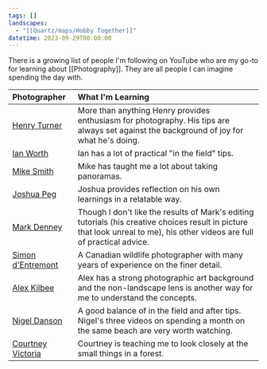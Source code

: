 ```yaml
---
tags: []
landscapes:
  - "[[Quartz/maps/Hobby Together]]"
datetime: 2023-09-29T00:00:00
---
```

There is a growing list of people I'm following on YouTube who are my go-to for learning about [[Photography]]. They are all people I can imagine spending the day with.

| Photographer | What I'm Learning |
| :--- | :--- |
| [Henry Turner](https://www.youtube.com/@HenryTurnerphoto) | More than anything Henry provides enthusiasm for photography. His tips are always set against the background of joy for what he's doing. |
| [Ian Worth](https://www.youtube.com/@ian_worth) | Ian has a lot of practical "in the field" tips. |
| [Mike Smith](https://www.youtube.com/@mikesphotography) | Mike has taught me a lot about taking panoramas. |
| [Joshua Peg](https://www.youtube.com/@TheJoshuaPeg) | Joshua provides reflection on his own learnings in a relatable way. |
| [Mark Denney](https://www.youtube.com/@MarkDenneyPhoto) | Though I don't like the results of Mark's editing tutorials (his creative choices result in picture that look unreal to me), his other videos are full of practical advice. |
| [Simon d'Entremont](https://www.youtube.com/@simon_dentremont) | A Canadian wildlife photographer with many years of experience on the finer detail. |
| [Alex Kilbee](https://www.youtube.com/@ThePhotographicEye) | Alex has a strong photographic art background and the non-landscape lens is another way for me to understand the concepts. |
| [Nigel Danson](https://www.youtube.com/@NigelDanson) | A good balance of in the field and after tips. Nigel's three videos on spending a month on the same beach are very worth watching. |
| [Courtney Victoria](https://www.youtube.com/@CourtneyVictoria) | Courtney is teaching me to look closely at the small things in a forest. |
